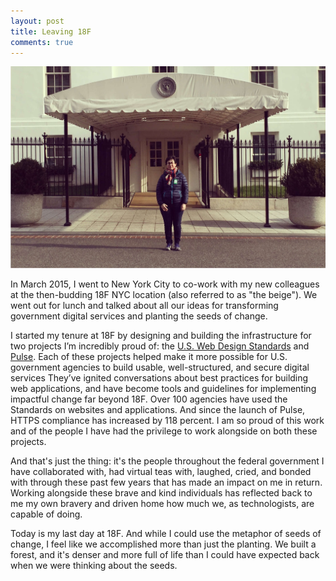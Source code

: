 ```yaml
---
layout: post
title: Leaving 18F
comments: true
---
```


![Julia Elman in front of the entrance to the West Wing, The White House](/assets/images/julia-elman-ww.jpg)

In March 2015, I went to New York City to co-work with my new colleagues at the then-budding 18F NYC location (also referred to as "the beige"). We went out for lunch and talked about all our ideas for transforming government digital services and planting the seeds of change.

I started my tenure at 18F by designing and building the infrastructure for two projects I’m incredibly proud of: the [U.S. Web Design Standards](https://standards.usa.gov/) and [Pulse](https://pulse.cio.gov/). Each of these projects helped make it more possible for U.S. government agencies to build usable, well-structured, and secure digital services They’ve ignited conversations about best practices for building web applications,  and have become tools and guidelines for implementing impactful change far beyond 18F. Over 100 agencies have used the Standards on websites and applications. And since the launch of Pulse, HTTPS compliance has increased by 118 percent. I am so proud of this work and of the people I have had the privilege to work alongside on both these projects.

And that's just the thing: it's the people throughout the federal government I have collaborated with, had virtual teas with, laughed, cried, and bonded with through these past few years that has made an impact on me in return. Working alongside these brave and kind individuals has reflected back to me my own bravery and driven home how much we, as technologists, are capable of doing. 

Today is my last day at 18F. And while I could use the metaphor of seeds of change, I feel like we accomplished more than just the planting. We built a forest, and it's denser and more full of life than I could have expected back when we were thinking about the seeds.